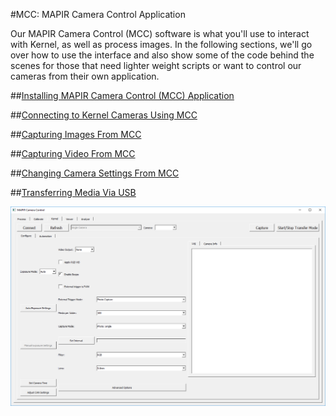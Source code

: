 #MCC: MAPIR Camera Control Application

Our MAPIR Camera Control (MCC) software is what you'll use to interact with Kernel, as well as process images. In the following sections, we'll go over how to use the interface and also show some of the code behind the scenes for those that need lighter weight scripts or want to control our cameras from their own application.

##[Installing MAPIR Camera Control (MCC) Application](../interfacing-with-kernel/software-interface/mcc/installation.html)

##[Connecting to Kernel Cameras Using MCC](../interfacing-with-kernel/software-interface/mcc/connecting-to-kernel.html)

##[Capturing Images From MCC](../interfacing-with-kernel/software-interface/mcc/capturing-images.html)

##[Capturing Video From MCC](../interfacing-with-kernel/software-interface/mcc/capturing-video.html)

##[Changing Camera Settings From MCC](../interfacing-with-kernel/software-interface/mcc/changing-camera-settings.html)

##[Transferring Media Via USB](../interfacing-with-kernel/software-interface/mcc/transferring-media.html)


![](/assets/blank_kernel_tab.PNG)